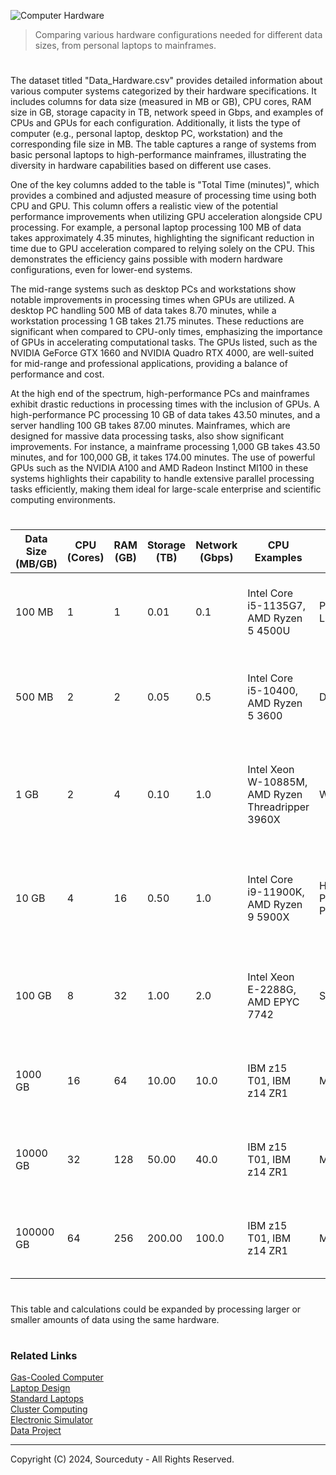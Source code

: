 ![Computer Hardware](https://github.com/sourceduty/Data_Hardware/assets/123030236/3eaec674-c4a9-42ef-a0c7-c126fb4f5efb)

> Comparing various hardware configurations needed for different data sizes, from personal laptops to mainframes.

#

The dataset titled "Data_Hardware.csv" provides detailed information about various computer systems categorized by their hardware specifications. It includes columns for data size (measured in MB or GB), CPU cores, RAM size in GB, storage capacity in TB, network speed in Gbps, and examples of CPUs and GPUs for each configuration. Additionally, it lists the type of computer (e.g., personal laptop, desktop PC, workstation) and the corresponding file size in MB. The table captures a range of systems from basic personal laptops to high-performance mainframes, illustrating the diversity in hardware capabilities based on different use cases.

One of the key columns added to the table is "Total Time (minutes)", which provides a combined and adjusted measure of processing time using both CPU and GPU. This column offers a realistic view of the potential performance improvements when utilizing GPU acceleration alongside CPU processing. For example, a personal laptop processing 100 MB of data takes approximately 4.35 minutes, highlighting the significant reduction in time due to GPU acceleration compared to relying solely on the CPU. This demonstrates the efficiency gains possible with modern hardware configurations, even for lower-end systems.

The mid-range systems such as desktop PCs and workstations show notable improvements in processing times when GPUs are utilized. A desktop PC handling 500 MB of data takes 8.70 minutes, while a workstation processing 1 GB takes 21.75 minutes. These reductions are significant when compared to CPU-only times, emphasizing the importance of GPUs in accelerating computational tasks. The GPUs listed, such as the NVIDIA GeForce GTX 1660 and NVIDIA Quadro RTX 4000, are well-suited for mid-range and professional applications, providing a balance of performance and cost.

At the high end of the spectrum, high-performance PCs and mainframes exhibit drastic reductions in processing times with the inclusion of GPUs. A high-performance PC processing 10 GB of data takes 43.50 minutes, and a server handling 100 GB takes 87.00 minutes. Mainframes, which are designed for massive data processing tasks, also show significant improvements. For instance, a mainframe processing 1,000 GB takes 43.50 minutes, and for 100,000 GB, it takes 174.00 minutes. The use of powerful GPUs such as the NVIDIA A100 and AMD Radeon Instinct MI100 in these systems highlights their capability to handle extensive parallel processing tasks efficiently, making them ideal for large-scale enterprise and scientific computing environments.

#

| Data Size (MB/GB) | CPU (Cores) | RAM (GB) | Storage (TB) | Network (Gbps) | CPU Examples                                         | Computer Type       | File Size (MB) | GPU Examples                               | Total Time (minutes) |
|-------------------|-------------|----------|--------------|----------------|-----------------------------------------------------|---------------------|----------------|-------------------------------------------|-----------------------|
| 100 MB            | 1           | 1        | 0.01         | 0.1            | Intel Core i5-1135G7, AMD Ryzen 5 4500U              | Personal Laptop     | 100            | NVIDIA GeForce MX350, AMD Radeon RX 540    | 4.35                  |
| 500 MB            | 2           | 2        | 0.05         | 0.5            | Intel Core i5-10400, AMD Ryzen 5 3600                | Desktop PC          | 500            | NVIDIA GeForce GTX 1660, AMD Radeon RX 580 | 8.70                  |
| 1 GB              | 2           | 4        | 0.10         | 1.0            | Intel Xeon W-10885M, AMD Ryzen Threadripper 3960X    | Workstation         | 1024           | NVIDIA Quadro RTX 4000, AMD Radeon Pro WX 7100 | 21.75                 |
| 10 GB             | 4           | 16       | 0.50         | 1.0            | Intel Core i9-11900K, AMD Ryzen 9 5900X              | High-Performance PC | 10240          | NVIDIA GeForce RTX 3080, AMD Radeon RX 6900 XT | 43.50                 |
| 100 GB            | 8           | 32       | 1.00         | 2.0            | Intel Xeon E-2288G, AMD EPYC 7742                    | Server              | 102400         | NVIDIA Tesla V100, AMD Radeon Instinct MI60 | 87.00                 |
| 1000 GB           | 16          | 64       | 10.00        | 10.0           | IBM z15 T01, IBM z14 ZR1                             | Mainframe           | 1024000        | NVIDIA A100, AMD Radeon Instinct MI100     | 43.50                 |
| 10000 GB          | 32          | 128      | 50.00        | 40.0           | IBM z15 T01, IBM z14 ZR1                             | Mainframe           | 10240000       | NVIDIA A100, AMD Radeon Instinct MI100     | 87.00                 |
| 100000 GB         | 64          | 256      | 200.00       | 100.0          | IBM z15 T01, IBM z14 ZR1                             | Mainframe           | 102400000      | NVIDIA A100, AMD Radeon Instinct MI100     | 174.00                |

#

This table and calculations could be expanded by processing larger or smaller amounts of data using the same hardware.

#
### Related Links

[Gas-Cooled Computer](https://github.com/sourceduty/Gas-Cooled_Computer)
<br>
[Laptop Design](https://github.com/sourceduty/Laptop_Design)
<br>
[Standard Laptops](https://github.com/sourceduty/Standard_Laptops)
<br>
[Cluster Computing](https://github.com/sourceduty/Cluster_Computing)
<br>
[Electronic Simulator](https://chatgpt.com/g/g-409Bg1hAQ-electronic-simulator)
<br>
[Data Project](https://chatgpt.com/g/g-Rwc3ikNU7-data-project)

***
Copyright (C) 2024, Sourceduty - All Rights Reserved.
